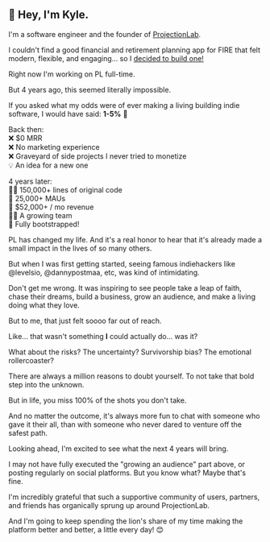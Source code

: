 ## 👋 Hey, I'm Kyle.

I'm a software engineer and the founder of [ProjectionLab](https://projectionlab.com).

I couldn't find a good financial and retirement planning app for FIRE that felt modern, flexible, and engaging... so I [decided to build one!](https://projectionlab.com/blog/choosefi-podcast)

Right now I'm working on PL full-time.

But 4 years ago, this seemed literally impossible.

If you asked what my odds were of ever making a living building indie software, I would have said: **1-5%** 😬

Back then:  
❌ $0 MRR  
❌ No marketing experience  
❌ Graveyard of side projects I never tried to monetize  
💡 An idea for a new one  

4 years later:  
🧑‍💻 150,000+ lines of original code  
👥 25,000+ MAUs  
🤑 $52,000+ / mo revenue  
👨‍💼 A growing team  
🥾 Fully bootstrapped!  

PL has changed my life. And it's a real honor to hear that it's already made a small impact in the lives of so many others.

But when I was first getting started, seeing famous indiehackers like @levelsio, @dannypostmaa, etc, was kind of intimidating.

Don't get me wrong. It was inspiring to see people take a leap of faith, chase their dreams, build a business, grow an audience, and make a living doing what they love.

But to me, that just felt soooo far out of reach.

Like... that wasn't something **I** could actually do... was it?

What about the risks? The uncertainty? Survivorship bias? The emotional rollercoaster?

There are always a million reasons to doubt yourself. To not take that bold step into the unknown.

But in life, you miss 100% of the shots you don't take.

And no matter the outcome, it's always more fun to chat with someone who gave it their all, than with someone who never dared to venture off the safest path.

Looking ahead, I'm excited to see what the next 4 years will bring.

I may not have fully executed the "growing an audience" part above, or posting regularly on social platforms. But you know what? Maybe that's fine.

I'm incredibly grateful that such a supportive community of users, partners, and friends has organically sprung up around ProjectionLab.

And I'm going to keep spending the lion's share of my time making the platform better and better, a little every day! 😊
